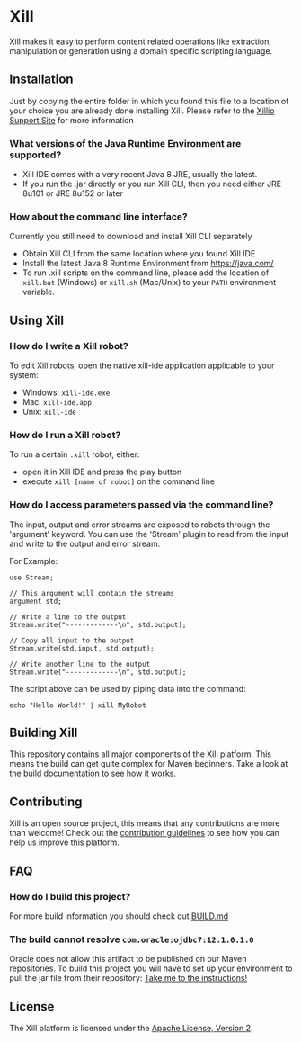 Xill
====

Xill makes it easy to perform content related operations like extraction,
manipulation or generation using a domain specific scripting language.

Installation
------------

Just by copying the entire folder in which you found this file to a location
of your choice you are already done installing Xill. Please refer to the
[Xillio Support Site](https://support.xillio.com/) for more information

### What versions of the Java Runtime Environment are supported?

* Xill IDE comes with a very recent Java 8 JRE, usually the latest.
* If you run the .jar directly or you run Xill CLI, then you need either JRE 8u101 or JRE 8u152 or later

### How about the command line interface?

Currently you still need to download and install Xill CLI separately

* Obtain Xill CLI from the same location where you found Xill IDE
* Install the latest Java 8 Runtime Environment from https://java.com/
* To run .xill scripts on the command line, please add the location of
  `xill.bat` (Windows) or `xill.sh` (Mac/Unix) to your `PATH` environment
  variable.

Using Xill
----------

### How do I write a Xill robot?

To edit Xill robots, open the native xill-ide application applicable to your
system:

* Windows: `xill-ide.exe`
* Mac: `xill-ide.app`
* Unix: `xill-ide`

### How do I run a Xill robot?

To run a certain `.xill` robot, either:

* open it in Xill IDE and press the play button
* execute `xill [name of robot]` on the command line

### How do I access parameters passed via the command line?

The input, output and error streams are exposed to robots through the 'argument' keyword. You can use the 'Stream' plugin
to read from the input and write to the output and error stream.

For Example:

    use Stream;

    // This argument will contain the streams
    argument std;

    // Write a line to the output
    Stream.write("-------------\n", std.output);

    // Copy all input to the output
    Stream.write(std.input, std.output);

    // Write another line to the output
    Stream.write("-------------\n", std.output);


The script above can be used by piping data into the command:

    echo "Hello World!" | xill MyRobot


Building Xill
-------------
This repository contains all major components of the Xill platform. This
means the build can get quite complex for Maven beginners.
Take a look at the [build documentation](BUILD.md) to see how it works.

Contributing
------------
Xill is an open source project, this means that any contributions are
more than welcome! Check out the [contribution guidelines](CONTRIBUTING.md)
to see how you can help us improve this platform.

FAQ
---

### How do I build this project?

For more build information you should check out [BUILD.md](BUILD.md)

### The build cannot resolve `com.oracle:ojdbc7:12.1.0.1.0`

Oracle does not allow this artifact to be published on our Maven repositories.
To build this project you will have to set up your environment to pull the
jar file from their repository: [Take me to the instructions!](http://docs.oracle.com/middleware/1213/core/MAVEN/config_maven_repo.htm#MAVEN9017)

License
-------
The Xill platform is licensed under the [Apache License, Version 2](LICENSE).


